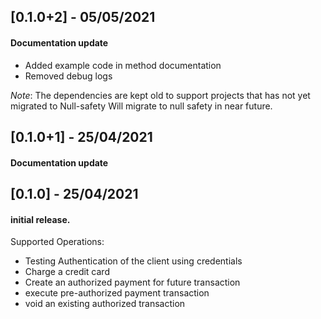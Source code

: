 ## [0.1.0+2] - 05/05/2021
#### Documentation update
* Added example code in method documentation
* Removed debug logs

*Note*: The dependencies are kept old to support projects that has not yet migrated to Null-safety
Will migrate to null safety in near future.


## [0.1.0+1] - 25/04/2021
#### Documentation update

## [0.1.0] - 25/04/2021
#### initial release.
Supported Operations:
- Testing Authentication of the client using credentials
- Charge a credit card
- Create an authorized payment for future transaction
- execute pre-authorized payment transaction
- void an existing authorized transaction
